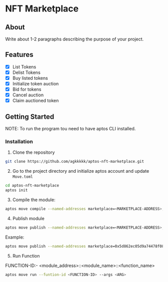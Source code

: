 # NFT Marketplace

## About <a name = "about"></a>

Write about 1-2 paragraphs describing the purpose of your project.

## Features

- [x] List Tokens
- [x] Delist Tokens
- [x] Buy listed tokens
- [x] Initialize token auction
- [x] Bid for tokens
- [x] Cancel auction
- [x] Claim auctioned token

## Getting Started

NOTE: To run the program tou need to have aptos CLI installed.

### Installation

1. Clone the repository

```bash
git clone https://github.com/agkkkkk/aptos-nft-marketplace.git
```
2. Go to the project directory and initialize aptos account and update ```Move.toml```

```bash
cd aptos-nft-marketplace
aptos init
```

3. Compile the module:

```bash
aptos move compile --named-addresses marketplace=<MARKETPLACE-ADDRESS>,owner=<OWNER-ADDRESS>,treasury=<TREASURY-ADDRESS>
```

4. Publish module

```bash
aptos move publish --named-addresses marketplace=<MARKETPLACE-ADDRESS>,owner=<OWNER-ADDRESS>,treasury=<TREASURY-ADDRESS>
```
Example:
```bash
aptos move publish --named-addresses marketplace=0x5d862ec05d9a74478f08a0143d8de3d108c307f61d4f7f1411384553f6c27d55,owner=0xd4f2987ce525ae600629615e95933b38167bf7bfafa265c572acdca1c095fdad, treasury=0x0392550f2cc8f687db3518f54c1b7b201d3ba00d3199f11d1ea6a3c336778e5f
```

5. Run Function

FUNCTION-ID:- <module_address>::<module_name>::<function_name>

```bash
aptos move run --funtion-id <FUNCTION-ID> --args <ARG>
```
